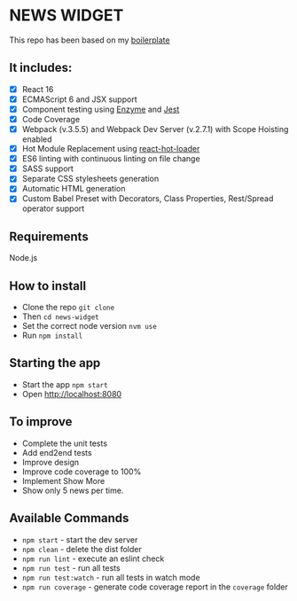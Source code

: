 # NEWS WIDGET

This repo has been based on my [boilerplate](https://github.com/lnolazco/react-boilerplate)

## It includes: 

- [x] React 16
- [x] ECMAScript 6 and JSX support
- [x] Component testing using [Enzyme](https://github.com/airbnb/enzyme) and [Jest](https://facebook.github.io/jest)
- [x] Code Coverage
- [x] Webpack (v.3.5.5) and Webpack Dev Server (v.2.7.1) with Scope Hoisting enabled
- [x] Hot Module Replacement using [react-hot-loader](https://github.com/gaearon/react-hot-loader)
- [x] ES6 linting with continuous linting on file change
- [x] SASS support
- [x] Separate CSS stylesheets generation
- [x] Automatic HTML generation
- [x] Custom Babel Preset with Decorators, Class Properties, Rest/Spread operator support

## Requirements
Node.js

## How to install
- Clone the repo `git clone `
- Then `cd news-widget`
- Set the correct node version `nvm use`
- Run `npm install`

## Starting the app
- Start the app `npm start`
- Open [http://localhost:8080](http://localhost:8080)

## To improve
- Complete the unit tests
- Add end2end tests
- Improve design
- Improve code coverage to 100%
- Implement Show More
- Show only 5 news per time.

## Available Commands

- `npm start` - start the dev server
- `npm clean` - delete the dist folder
- `npm run lint` - execute an eslint check
- `npm run test` - run all tests
- `npm run test:watch` - run all tests in watch mode
- `npm run coverage` - generate code coverage report in the `coverage` folder
